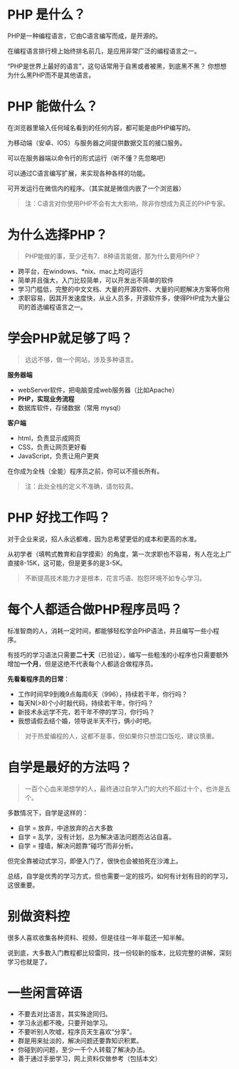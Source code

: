 # PHP 是什么？

PHP是一种编程语言，它由C语言编写而成，是开源的。

在编程语言排行榜上始终排名前几，是应用非常广泛的编程语言之一。

“PHP是世界上最好的语言”，这句话常用于自黑或者被黑，到底黑不黑？
你想想为什么黑PHP而不是其他语言。

# PHP 能做什么？

在浏览器里输入任何域名看到的任何内容，都可能是由PHP编写的。

为移动端（安卓、IOS）与服务器之间提供数据交互的接口服务。

可以在服务器端以命令行的形式运行（听不懂？先忽略吧）

可以通过C语言编写扩展，来实现各种各样的功能。

可开发运行在微信内的程序。（其实就是微信内嵌了一个浏览器）

> 注：C语言对你使用PHP不会有太大影响，除非你想成为真正的PHP专家。

# 为什么选择PHP？

> PHP能做的事，至少还有7、8种语言能做，那为什么要用PHP？

- 跨平台，在windows、*nix、mac上均可运行
- 简单并且强大，入门比较简单，可以开发出不简单的软件
- 学习门槛低，完整的中文文档、大量的开源软件、大量的问题解决方案等你用
- 求职容易，因其开发速度快，从业人员多，开源软件多，使得PHP成为大量公司的首选编程语言之一。

# 学会PHP就足够了吗？

> 远远不够，做一个网站，涉及多种语言。


**服务器端**
- webServer软件，把电脑变成web服务器（比如Apache）
- **PHP，实现业务流程**
- 数据库软件，存储数据（常用 mysql）

**客户端**
- html，负责显示成网页
- CSS，负责让网页更好看
- JavaScript，负责让用户更爽

在你成为全栈（全能）程序员之前，你可以不擅长所有。

> 注：此处全栈的定义不准确，请勿较真。

# PHP 好找工作吗？

对于企业来说，招人永远都难，因为总希望更低的成本和更高的水准。

从初学者（填鸭式教育和自学摸索）的角度，第一次求职也不容易，有人在北上广直接8-15K，这可能，但是更多的是3-5K。

> 不断提高技术能力才是根本，花言巧语、抱怨环境不如专心学习。

# 每个人都适合做PHP程序员吗？

标准智商的人，消耗一定时间，都能够轻松学会PHP语法，并且编写一些小程序。

有技巧的学习语法只需要**二十天**（已验证），编写一些粗浅的小程序也只需要额外增加**一个月**，但是这绝不代表每个人都适合做程序员。

**先看看程序员的日常**：

- 工作时间早9到晚9点每周6天（996），持续若干年，你行吗？
- 每天N(>8)个小时敲代码，持续若干年，你行吗？
- 新技术永远学不完，若干年不停的学习，你行吗？
- 我想请假去结个婚，领导说半天不行，俩小时吧。

> 对于热爱编程的人，这都不是事，但如果你只想混口饭吃，建议慎重。

# 自学是最好的方法吗？

> 一百个心血来潮想学的人，最终通过自学入门的大约不超过十个，也许是五个。

多数情况下，自学是这样的：

- 自学 = 放弃，中途放弃的占大多数
- 自学 = 乱学，没有计划，总为解决语法问题而沾沾自喜。
- 自学 = 撞墙，解决问题靠“碰巧”而非分析。

但完全靠被动式学习，即便入门了，很快也会被拍死在沙滩上。

总结，自学是优秀的学习方式，但也需要一定的技巧，如何有计划有目的的学习，这很重要。

# 别做资料控

很多人喜欢收集各种资料、视频，但是往往一年半载还一知半解。

说到底，大多数入门教程都比较雷同，找一份较新的版本，比较完整的讲解，深刻学习也就是了。

# 一些闲言碎语

- 不要去对比语言，其实殊途同归。
- 学习永远都不晚，只要开始学习。
- 不要听别人吹嘘，程序员天生喜欢“分享”。
- 群是用来扯淡的，解决问题还要靠知识积累。
- 你碰到的问题，至少一千个人转载了解决办法。
- 善于通过手册学习，网上资料仅做参考（包括本文）
